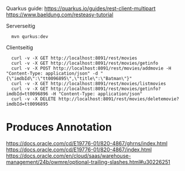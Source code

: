 Quarkus guide: https://quarkus.io/guides/rest-client-multipart
https://www.baeldung.com/resteasy-tutorial


Serverseitig

```
  mvn qurkus:dev
```

Clientseitig

```
  curl -v -X GET http://localhost:8091/rest/movies
  curl -v -X GET http://localhost:8091/rest/movies/getinfo
  curl -v -X POST http://localhost:8091/rest/movies/addmovie -H "Content-Type: application/json" -d "{\"imdbId\":\"tt0096895\",\"title\":\"Batman\"}"
  curl -v -X GET http://localhost:8091/rest/movies/listmovies
  curl -v -X GET http://localhost:8091/rest/movies/getinfo?imdbId=tt0096896 -H "Content-Type: application/json"
  curl -v -X DELETE http://localhost:8091/rest/movies/deletemovie?imdbId=tt0096895
```


# Produces Annotation

https://docs.oracle.com/cd/E19776-01/820-4867/ghrns/index.html
https://docs.oracle.com/cd/E19776-01/820-4867/index.html
https://docs.oracle.com/en/cloud/saas/warehouse-management/24b/owmre/optional-trailing-slashes.html#u30226251
